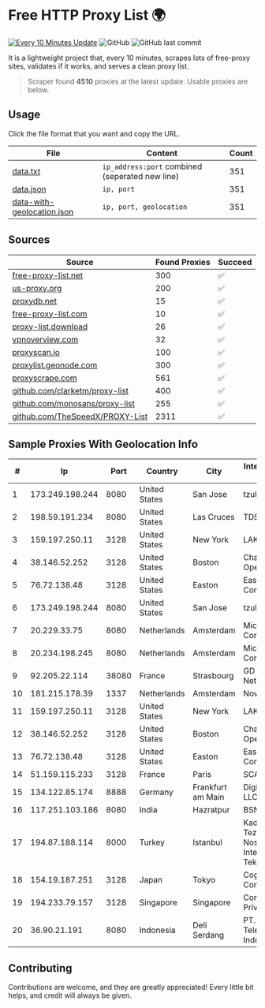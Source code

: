 
# Free HTTP Proxy List 🌍

[![Every 10 Minutes Update](https://github.com/mertguvencli/http-proxy-list/actions/workflows/main.yml/badge.svg?branch=main)](https://github.com/mertguvencli/http-proxy-list/actions/workflows/main.yml)
![GitHub](https://img.shields.io/github/license/mertguvencli/http-proxy-list)
![GitHub last commit](https://img.shields.io/github/last-commit/mertguvencli/http-proxy-list)

It is a lightweight project that, every 10 minutes, scrapes lots of free-proxy sites, validates if it works, and serves a clean proxy list.


> Scraper found **4510** proxies at the latest update. Usable proxies are below.

## Usage

Click the file format that you want and copy the URL.


|File|Content|Count|
|----|-------|-----|
|[data.txt](https://raw.githubusercontent.com/mertguvencli/http-proxy-list/main/proxy-list/data.txt)|`ip_address:port` combined (seperated new line)|351|
|[data.json](https://raw.githubusercontent.com/mertguvencli/http-proxy-list/main/proxy-list/data.json)|`ip, port`|351|
|[data-with-geolocation.json](https://raw.githubusercontent.com/mertguvencli/http-proxy-list/main/proxy-list/data-with-geolocation.json)|`ip, port, geolocation`|351|

## Sources

|Source|Found Proxies|Succeed|
|------|-------------|-------|
|[free-proxy-list.net](https://free-proxy-list.net)|300|✅|
|[us-proxy.org](https://www.us-proxy.org)|200|✅|
|[proxydb.net](http://proxydb.net)|15|✅|
|[free-proxy-list.com](https://free-proxy-list.com/?page=&port=&type%5B%5D=http&type%5B%5D=https&up_time=0&search=Search)|10|✅|
|[proxy-list.download](https://www.proxy-list.download/HTTP)|26|✅|
|[vpnoverview.com](https://vpnoverview.com/privacy/anonymous-browsing/free-proxy-servers)|32|✅|
|[proxyscan.io](https://www.proxyscan.io)|100|✅|
|[proxylist.geonode.com](https://proxylist.geonode.com/api/proxy-list?limit=300&page=1&sort_by=lastChecked&sort_type=desc&protocols=http,https)|300|✅|
|[proxyscrape.com](https://api.proxyscrape.com/v2/?request=displayproxies&protocol=http&timeout=10000&country=all&ssl=all&anonymity=all)|561|✅|
|[github.com/clarketm/proxy-list](https://raw.githubusercontent.com/clarketm/proxy-list/master/proxy-list-raw.txt)|400|✅|
|[github.com/monosans/proxy-list](https://raw.githubusercontent.com/monosans/proxy-list/main/proxies/http.txt)|255|✅|
|[github.com/TheSpeedX/PROXY-List](https://raw.githubusercontent.com/TheSpeedX/PROXY-List/master/http.txt)|2311|✅|


## Sample Proxies With Geolocation Info

|#|Ip|Port|Country|City|Internet Service Provider|
|-|--|----|-------|----|-------------------------|
|1|173.249.198.244|8080|United States|San Jose|tzulo, inc.|
|2|198.59.191.234|8080|United States|Las Cruces|TDS TELECOM|
|3|159.197.250.11|3128|United States|New York|LAKSH|
|4|38.146.52.252|3128|United States|Boston|Charles River Operation|
|5|76.72.138.48|3128|United States|Easton|Easton Utilities Commission|
|6|173.249.198.244|8080|United States|San Jose|tzulo, inc.|
|7|20.229.33.75|8080|Netherlands|Amsterdam|Microsoft Corporation|
|8|20.234.198.245|8080|Netherlands|Amsterdam|Microsoft Corporation|
|9|92.205.22.114|38080|France|Strasbourg|GD MASS Network|
|10|181.215.178.39|1337|Netherlands|Amsterdam|NovoServe B.V.|
|11|159.197.250.11|3128|United States|New York|LAKSH|
|12|38.146.52.252|3128|United States|Boston|Charles River Operation|
|13|76.72.138.48|3128|United States|Easton|Easton Utilities Commission|
|14|51.159.115.233|3128|France|Paris|SCALEWAY|
|15|134.122.85.174|8888|Germany|Frankfurt am Main|DigitalOcean, LLC|
|16|117.251.103.186|8080|India|Hazratpur|BSNL Internet|
|17|194.87.188.114|8000|Turkey|Istanbul|Kadir Huseyin Tezcan Nosspeed Internet Teknolojileri|
|18|154.19.187.251|3128|Japan|Tokyo|Cogent Communications|
|19|194.233.79.157|3128|Singapore|Singapore|Contabo Asia Private Limited|
|20|36.90.21.191|8080|Indonesia|Deli Serdang|PT. Telekomunikasi Indonesia|



## Contributing

Contributions are welcome, and they are greatly appreciated! Every
little bit helps, and credit will always be given.

